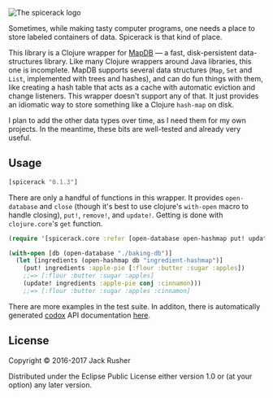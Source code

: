 ![The spicerack logo](https://cloud.githubusercontent.com/assets/220188/20091210/d20e41e6-a591-11e6-9411-94852705097b.png)

Sometimes, while making tasty computer programs, one needs a place to
store labeled containers of data. Spicerack is that kind of place.

This library is a Clojure wrapper for [MapDB](http://www.mapdb.org) —
a fast, disk-persistent data-structures library. Like many Clojure
wrappers around Java libraries, this one is incomplete. MapDB supports
several data structures (`Map`, `Set` and `List`, implemented with
trees and hashes), and can do fun things with them, like creating a
hash table that acts as a cache with automatic eviction and change
listeners. This wrapper doesn't support any of that. It just provides
an idiomatic way to store something like a Clojure `hash-map` on disk.

I plan to add the other data types over time, as I need them for my
own projects. In the meantime, these bits are well-tested and already
very useful.

## Usage 

``` clojure
[spicerack "0.1.3"]
```

There are only a handful of functions in this wrapper. It provides
`open-database` and `close` (though it's best to use clojure's
`with-open` macro to handle closing), `put!`, `remove!`, and
`update!`.  Getting is done with `clojure.core`'s `get` function.

``` clojure
(require '[spicerack.core :refer [open-database open-hashmap put! update!]])

(with-open [db (open-database "./baking-db")]
  (let [ingredients (open-hashmap db "ingredient-hashmap")]
    (put! ingredients :apple-pie [:flour :butter :sugar :apples])
    ;;=> [:flour :butter :sugar :apples]
    (update! ingredients :apple-pie conj :cinnamon)))
    ;;=> [:flour :butter :sugar :apples :cinnamon]
```

There are more examples in the test suite. In additon, there is
automatically generated [codox](https://github.com/weavejester/codox)
API documentation [here](https://jackrusher.github.io/spicerack/).

## License 

Copyright © 2016-2017 Jack Rusher

Distributed under the Eclipse Public License either version 1.0 or (at
your option) any later version.
